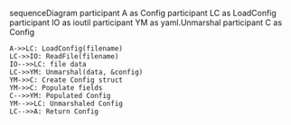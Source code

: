 sequenceDiagram
    participant A as Config
    participant LC as LoadConfig
    participant IO as ioutil
    participant YM as yaml.Unmarshal
    participant C as Config

    A->>LC: LoadConfig(filename)
    LC->>IO: ReadFile(filename)
    IO-->>LC: file data
    LC->>YM: Unmarshal(data, &config)
    YM->>C: Create Config struct
    YM->>C: Populate fields
    C-->>YM: Populated Config
    YM-->>LC: Unmarshaled Config
    LC-->>A: Return Config
